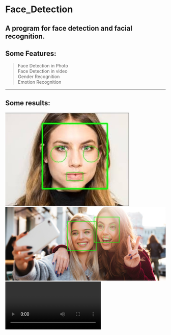 # Face_Detection
A program for face detection and facial recognition.
--------
Some Features:  
-----
>Face Detection in Photo  
>Face Detection in video  
>Gender Recognition  
>Emotion Recognition
-------
Some results:  
-----
![image](https://raw.githubusercontent.com/ZoeyCui0718/Face_Detection/master/2.jpg)
![image](https://raw.githubusercontent.com/ZoeyCui0718/Face_Detection/master/1.jpg)
![video](https://github.com/ZoeyCui0718/Face_Detection/blob/master/VideoTest.mp4)
